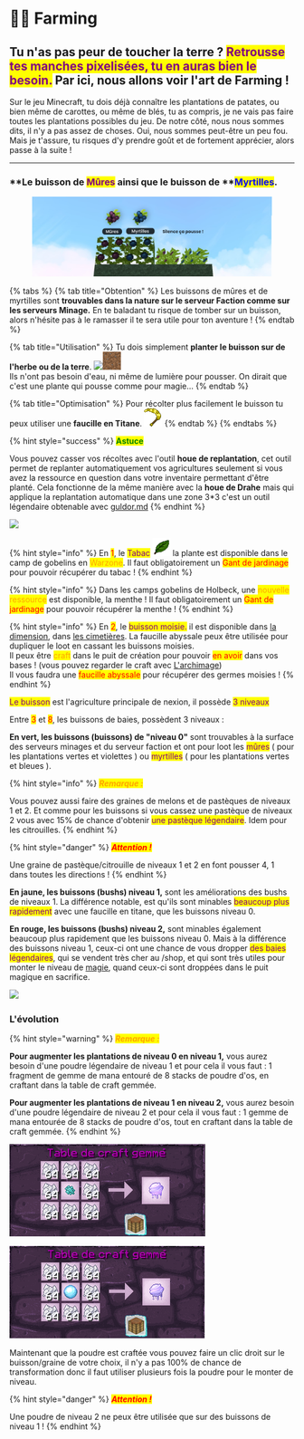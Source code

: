 # 👨🌾 Farming

## Tu n'as pas peur de toucher la terre ? <mark style="color:purple;">Retrousse tes manches pixelisées, tu en auras bien le besoin.</mark> Par ici, nous allons voir l'art de Farming !

Sur le jeu Minecraft, tu dois déjà connaître les plantations de patates, ou bien même de carottes, ou même de blés, tu as compris, je ne vais pas faire toutes les plantations possibles du jeu. De notre côté, nous nous sommes dits, il n'y a pas assez de choses. Oui, nous sommes peut-être un peu fou. Mais je t'assure, tu risques d'y prendre goût et de fortement apprécier, alors passe à la suite !

***



### **Le buisson de **<mark style="color:purple;">**Mûres**</mark>** ainsi que le buisson de **<mark style="color:blue;">**Myrtilles**</mark>.&#x20;

<div align="center" data-full-width="false">

<figure><img src="../.gitbook/assets/farm1.png" alt=""><figcaption></figcaption></figure>

</div>

{% tabs %}
{% tab title="Obtention" %}
Les buissons de mûres et de myrtilles sont **trouvables dans la nature sur le serveur Faction comme sur les serveurs Minage.** En te baladant tu risque de tomber sur un buisson, alors n'hésite pas à le ramasser il te sera utile pour ton aventure !
{% endtab %}

{% tab title="Utilisation" %}
Tu dois simplement **planter le buisson sur de l'herbe ou de la terre**. ![](../.gitbook/assets/grass\_side.png)![](<../.gitbook/assets/dirt (1).png>)\
Ils n'ont pas besoin d'eau, ni même de lumière pour pousser. On dirait que c'est une plante qui pousse comme pour magie…&#x20;
{% endtab %}

{% tab title="Optimisation" %}
Pour récolter plus facilement le buisson tu peux utiliser une **faucille en Titane**. ![](<../.gitbook/assets/sickle (1).png>)
{% endtab %}
{% endtabs %}



{% hint style="success" %}
<mark style="color:green;">**Astuce**</mark>

Vous pouvez casser vos récoltes avec l'outil **houe de replantation**, cet outil permet de replanter automatiquement vos agricultures seulement si vous avez la ressource en question dans votre inventaire permettant d'être planté. Cela fonctionne de la même manière avec la **houe de Drahe** mais qui applique la replantation automatique dans une zone 3\*3 c'est un outil légendaire obtenable avec [guldor.md](personnage-fictif/guldor.md "mention")
{% endhint %}

![](../.gitbook/assets/2022-01-12\_18.59.53.png)

{% hint style="info" %}
En <mark style="color:red;">1</mark>, le <mark style="color:purple;">Tabac</mark> ![](../.gitbook/assets/tabacco.png) la plante est disponible dans le camp de gobelins en <mark style="color:orange;">Warzone</mark>. Il faut obligatoirement un <mark style="color:red;">Gant de jardinage</mark> pour pouvoir récupérer du tabac !
{% endhint %}

{% hint style="info" %}
Dans les camps gobelins de Holbeck, une <mark style="color:orange;">nouvelle ressource</mark> est disponible, la menthe ! Il faut obligatoirement un <mark style="color:red;">Gant de jardinage</mark> pour pouvoir récupérer la menthe !&#x20;
{% endhint %}

{% hint style="info" %}
En <mark style="color:red;">2</mark>, le <mark style="color:purple;">buisson moisie.</mark> il est disponible dans [la dimension](la-nouvelle-dimension.md#les-zones), dans [les cimetières](les-evenements/cimetieres.md). La faucille abyssale peux être utilisée pour dupliquer le loot en cassant les buissons moisies.\
Il peux être <mark style="color:orange;">craft</mark> dans le puit de création pour pouvoir <mark style="color:red;">en avoir</mark> dans vos bases ! (vous pouvez regarder le craft avec [L'archimage](personnage-fictif/archimage.md))\
Il vous faudra une <mark style="color:red;">faucille abyssale</mark> pour récupérer des germes moisies !
{% endhint %}

<mark style="color:purple;">Le buisson</mark> est l'agriculture principale de nexion, il possède <mark style="color:purple;">3 niveaux</mark>&#x20;

Entre <mark style="color:red;">3</mark> et <mark style="color:red;">8</mark>, les buissons de baies, possèdent 3 niveaux :&#x20;

**En vert, les buissons (buissons) de "niveau 0"** sont trouvables à la surface des serveurs minages et du serveur faction et ont pour loot les <mark style="color:purple;">mûres</mark> ( pour les plantations vertes et violettes ) ou <mark style="color:purple;">myrtilles</mark> ( pour les plantations vertes et bleues ).

{% hint style="info" %}
_<mark style="color:orange;">**Remarque :**</mark>_&#x20;

Vous pouvez aussi faire des graines de melons et de pastèques de niveaux 1 et 2. Et comme pour les buissons si vous cassez une pastèque de niveaux 2 vous avec 15% de chance d'obtenir <mark style="color:purple;">une pastèque légendaire</mark>. Idem pour les citrouilles.
{% endhint %}

{% hint style="danger" %}
_<mark style="color:red;">**Attention !**</mark>_&#x20;

Une graine de pastèque/citrouille de niveaux 1 et 2 en font pousser 4, 1 dans toutes les directions !
{% endhint %}

**En jaune, les buissons (bushs) niveau 1,** sont les améliorations des bushs de niveaux 1. La différence notable, est qu'ils sont minables <mark style="color:purple;">beaucoup plus rapidement</mark> avec une faucille en titane, que les buissons niveau 0.&#x20;

**En rouge, les buissons (bushs) niveau 2,** sont minables également beaucoup plus rapidement que les buissons niveau 0. Mais à la différence des buissons niveau 1, ceux-ci ont une chance de vous dropper <mark style="color:purple;">des baies légendaires</mark>, qui se vendent très cher au /shop, et qui sont très utiles pour monter le niveau de [magie](la-magie.md), quand ceux-ci sont droppées dans le puit magique en sacrifice.

![](../.gitbook/assets/2022-01-12\_23.53.02.png)

### L'évolution

{% hint style="warning" %}
_<mark style="color:orange;">**Remarque :**</mark>_

**Pour augmenter les plantations de niveau 0 en niveau 1,** vous aurez besoin d'une poudre légendaire de niveau 1 et pour cela il vous faut : 1 fragment de gemme de mana entouré de 8 stacks de poudre d'os, en craftant dans la table de craft gemmée.&#x20;

**Pour augmenter les plantations de niveau 1 en niveau 2,** vous aurez besoin d'une poudre légendaire de niveau 2 et pour cela il vous faut : 1 gemme de mana entourée de 8 stacks de poudre d'os, tout en craftant dans la table de craft gemmée.
{% endhint %}

![Poudre de niveaux 1](<../.gitbook/assets/image (73) (1).png>)

![Poudre de niveau 2](<../.gitbook/assets/image (64).png>)

Maintenant que la poudre est craftée vous pouvez faire un clic droit sur le buisson/graine de votre choix, il n'y a pas 100% de chance de transformation donc il faut utiliser plusieurs fois la poudre pour le monter de niveau.&#x20;

{% hint style="danger" %}
_<mark style="color:red;">**Attention !**</mark>_

Une poudre de niveau 2 ne peux être utilisée que sur des buissons de niveau 1 !
{% endhint %}
